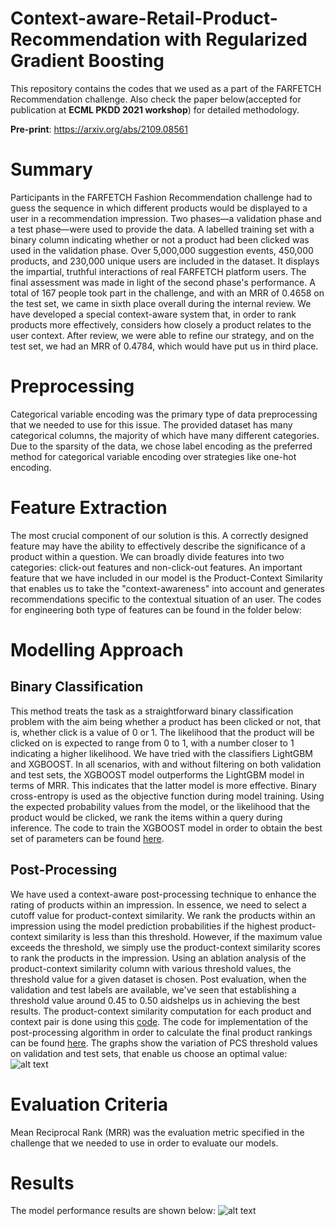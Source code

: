 # Context-aware-Retail-Product-Recommendation with Regularized Gradient Boosting
This repository contains the codes that we used as a part of the FARFETCH Recommendation challenge. Also check the paper below(accepted for publication at **ECML PKDD 2021 workshop**) for detailed methodology.

**Pre-print**: https://arxiv.org/abs/2109.08561
# **Summary**
Participants in the FARFETCH Fashion Recommendation challenge had to guess the sequence in which different products would be displayed to a user in a recommendation impression. Two phases—a validation phase and a test phase—were used to provide the data. A labelled training set with a binary column indicating whether or not a product had been clicked was used in the validation phase. Over 5,000,000 suggestion events, 450,000 products, and 230,000 unique users are included in the dataset. It displays the impartial, truthful interactions of real FARFETCH platform users. The final assessment was made in light of the second phase's performance. A total of 167 people took part in the challenge, and with an MRR of 0.4658 on the test set, we came in sixth place overall during the internal review. We have developed a special context-aware system that, in order to rank products more effectively, considers how closely a product relates to the user context. After review, we were able to refine our strategy, and on the test set, we had an MRR of 0.4784, which would have put us in third place.
# Preprocessing
Categorical variable encoding was the primary type of data preprocessing that we needed to use for this issue. The provided dataset has many categorical columns, the majority of which have many different categories. Due to the sparsity of the data, we chose label encoding as the preferred method for categorical variable encoding over strategies like one-hot encoding.
# Feature Extraction
The most crucial component of our solution is this. A correctly designed feature may have the ability to effectively describe the significance of a product within a question. We can broadly divide features into two categories: click-out features and non-click-out features. An important feature that we have included in our model is the Product-Context Similarity that enables us to take the "context-awareness" into account and generates recommendations specific to the contextual situation of an user. The codes for engineering both type of features can be found in the folder below:

# Modelling Approach
## Binary Classification
This method treats the task as a straightforward binary classification problem with the aim being whether a product has been clicked or not, that is, whether click is a value of 0 or 1. The likelihood that the product will be clicked on is expected to range from 0 to 1, with a number closer to 1 indicating a higher likelihood. We have tried with the classifiers LightGBM and XGBOOST. In all scenarios, with and without filtering on both validation and test sets, the XGBOOST model outperforms the LightGBM model in terms of MRR. This indicates that the latter model is more effective. Binary cross-entropy is used as the objective function during model training. Using the expected probability values from the model, or the likelihood that the product would be clicked, we rank the items within a query during inference. The code to train the XGBOOST model in order to obtain the best set of parameters can be found [here](https://github.com/ayanbasak13/FARFETCH_RECOMMENDATION_CHALLENGE/blob/main/train_XGBClassifier_best_params_v2.ipynb).
## Post-Processing
We have used a context-aware post-processing technique to enhance the rating of products within an impression. In essence, we need to select a cutoff value for product-context similarity. We rank the products within an impression using the model prediction probabilities if the highest product-context similarity is less than this threshold. However, if the maximum value exceeds the threshold, we simply use the product-context similarity scores to rank the products in the impression. Using an ablation analysis of the product-context similarity column with various threshold values, the threshold value for a given dataset is chosen. Post evaluation, when the validation and test labels are available, we've seen that establishing a threshold value around 0.45 to 0.50 aidshelps us in achieving the best results. The product-context similarity computation for each product and context pair is done using this [code](https://github.com/ayanbasak13/FARFETCH_RECOMMENDATION_CHALLENGE/blob/main/preprocess/product_context_similarity.ipynb). The code for implementation of the post-processing algorithm in order to calculate the final product rankings can be found [here](https://github.com/ayanbasak13/FARFETCH_RECOMMENDATION_CHALLENGE/blob/main/heuristic_ensemble.ipynb). The graphs show the variation of PCS threshold values on validation and test sets, that enable us choose an optimal value:
![alt text](https://github.com/ayanbasak13/FARFETCH_RECOMMENDATION_CHALLENGE/blob/main/PCS_Threshold_variation.png?raw=true)
# Evaluation Criteria
Mean Reciprocal Rank (MRR) was the evaluation metric specified in the challenge that we needed to use in order to evaluate our models.
# Results
The model performance results are shown below:
![alt text](https://github.com/ayanbasak13/FARFETCH_RECOMMENDATION_CHALLENGE/blob/main/model_performance.png?raw=true)


